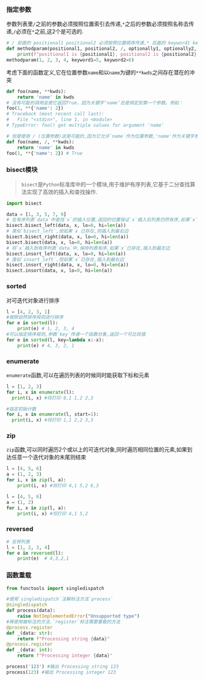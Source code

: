 ### 指定参数
参数列表里`/`之前的参数必须按照位置索引去传递,`*`之后的参数必须按照名称去传递,`/`必须在`*`之前,这2个是可选的.
```python
# / 前面的 positional1 positional2 必须按照位置顺序传递,* 后面的 keyword1 keyword2 必须按照参数名传递,中间的2个按照位置或者名称传递都行
def methodparam(positional1, positional2, /, optionally1, optionally2, *, keyword1, keyword2):
    print(f"positional1 is {positional1}, positional2 is {positional2}, optionally1 is {optionally1}, optionally2 is {optionally2}, keyword1 is {keyword1} , keyword2 is {keyword2}.")
methodparam(1, 2, 3, 4, keyword1=5, keyword2=6)
```
考虑下面的函数定义,它在位置参数`name`和以`name`为键的`**kwds`之间存在潜在的冲突
```python
def foo(name, **kwds):
    return 'name' in kwds
# 没有可能的调用会使它返回True，因为关键字‘name’总是绑定到第一个参数。例如：
foo(1, **{'name': 2})
# Traceback (most recent call last):
#   File "<stdin>", line 1, in <module>
# TypeError: foo() got multiple values for argument 'name'

# 但是使用 / (位置参数)这是可能的,因为它允许`name`作为位置参数,'name'作为关键字参数的键,换句话说,仅位置参数的名称可以在 ** 参数中使用而不会产生歧义.
def foo(name, /, **kwds):
    return 'name' in kwds
foo(1, **{'name': 2}) # True
```
### bisect模块
> `bisect`是`Python`标准库中的一个模块,用于维护有序列表,它基于二分查找算法实现了高效的插入和查找操作.
```python
import bisect

data = [1, 3, 5, 7, 9]
# 在有序列表`data`中查找`x`的插入位置,返回的位置保证`x`插入后列表仍然有序,如果`x`已存在,则插入到最左边,`lo`和`hi`参数用于指定查找范围
bisect.bisect_left(data, x, lo=0, hi=len(a))
# 类似`bisect_left`,但如果 x 已存在,则插入到最右边
bisect.bisect_right(data, x, lo=0, hi=len(a))
bisect.bisect(data, x, lo=0, hi=len(a))
# 将`x`插入到有序列表`data`中,保持列表有序,如果`x`已存在,插入到最左边
bisect.insort_left(data, x, lo=0, hi=len(a))
# 类似`insort_left`,但如果`x`已存在,插入到最右边
bisect.insort_right(data, x, lo=0, hi=len(a))
bisect.insort(data, x, lo=0, hi=len(a))
```
### sorted
对可迭代对象进行排序
```python
l = [4, 2, 3, 1]
#按照自然排序规则进行排序
for e in sorted(l):
    print(e) # 1, 2, 3, 4
#可以指定排序规则,参数`key`传递一个函数对象,返回一个可比较值
for e in sorted(l, key=lambda x:-x):
    print(e) # 4, 3, 2, 1
```
### enumerate
`enumerate`函数,可以在遍历列表的时候同时能获取下标和元素
```python
l = [1, 2, 3]
for i, x in enumerate(l):
  print(i, x) #将打印 0,1 1,2 2,3

#指定初始计数
for i, x in enumerate(l, start=1):
  print(i, x) #将打印 1,1 2,2 3,3
```
### zip
`zip`函数,可以同时遍历2个或以上的可迭代对象,同时遍历相同位置的元素,如果到达任意一个迭代对象的末尾则结束
```python
l = [4, 5, 6]
a = (1, 2, 3)
for i, x in zip(l, a):
    print(i, x) #将打印 4,1 5,2 6,3

l = [4, 5, 6]
a = (1, 2)
for i, x in zip(l, a):
    print(i, x) #将打印 4,1 5,2
```
### reversed
```python
# 反转列表
l = [1, 2, 3, 4]
for e in reversed(l):
    print(e)  # 4,3,2,1
```
### 函数重载
```python
from functools import singledispatch

#使用`singledispatch`注解标注方法`process`
@singledispatch
def process(data):
    raise NotImplementedError("Unsupported type")
#再使用被标注的方法.`register`标注需要重载的方法
@process.register
def _(data: str):
    return f"Processing string {data}"
@process.register
def _(data: int):
    return f"Processing integer {data}"

process('123') #输出 Processing string 123
process(123) #输出 Processing integer 123
```
